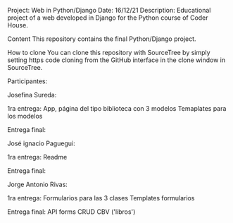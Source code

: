 Project: Web in Python/Django Date: 16/12/21 Description: Educational project of a web developed in Django for the Python course of Coder House.

Content This repository contains the final Python/Django project.

How to clone You can clone this repository with SourceTree by simply setting https code cloning from the GitHub interface in the clone window in SourceTree.

Participantes:

Josefina Sureda:

1ra entrega:
App, página del tipo biblioteca con 3 modelos
Temaplates para los modelos

Entrega final:


José ignacio Paguegui:

1ra entrega:
Readme

Entrega final:


Jorge Antonio Rivas:

1ra entrega:
Formularios para las 3 clases
Templates formularios

Entrega final:
API forms
CRUD
CBV ('libros')